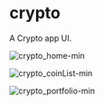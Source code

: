 # crypto

A Crypto app UI.

![crypto_home-min](https://user-images.githubusercontent.com/76690178/156163292-7545c9a2-ea61-4558-8746-56cfb5760aac.jpg)

![crypto_coinList-min](https://user-images.githubusercontent.com/76690178/156163305-e0928159-5a49-42f2-af25-af435da88743.jpg)

![crypto_portfolio-min](https://user-images.githubusercontent.com/76690178/156163319-97038dae-5c63-4dd3-ac8a-b5307de7fc7d.jpg)
